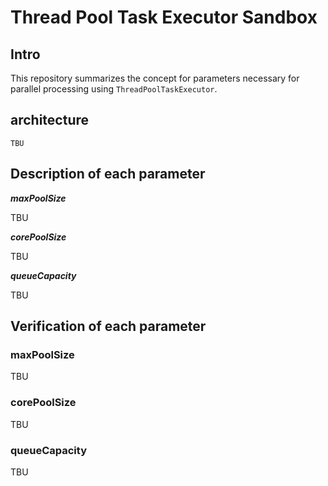 # Thread Pool Task Executor Sandbox

## Intro

This repository summarizes the concept for parameters necessary for parallel processing using `ThreadPoolTaskExecutor`.

## architecture

```:
TBU
```

## Description of each parameter

***maxPoolSize***

TBU

***corePoolSize***

TBU

***queueCapacity***

TBU

## Verification of each parameter

### maxPoolSize

TBU

### corePoolSize

TBU

### queueCapacity

TBU
